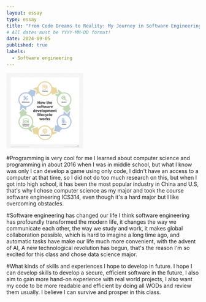```yaml
---
layout: essay
type: essay
title: "From Code Dreams to Reality: My Journey in Software Engineering"
# All dates must be YYYY-MM-DD format!
date: 2024-09-05
published: true
labels:
  - Software engineering
---
```


<img width="200px" class="rounded float-start pe-4" src="../img/app_arch-software_dev_lifecycle-f_mobile.png">

#Programming is very cool for me
I learned about computer science and programming in about 2016 when I was in middle school, but what I know was only I can develop a game using only code, I didn't have an
access to a computer at that time, so I did not do too much research on this, but when I got into high school, it has been the most popular industry in China and U.S, that's why I chose computer science as my major and took the course software engineering ICS314, even though it's a hard major but I like overcoming obstacles.

#Software engineering has changed our life
I think software engineering has profoundly transformed the modern life, it changes the way we communicate each other, the way we study and work, it makes global collaboration possible, which is hard to imagine a long time ago, and automatic tasks have make our life much more convenient, with the advent of AI, A new technological revolution has begun, that's the reason I'm so excited for this class and chose data science major.

#What kinds of skills and experiences I hope to develop in future.
I hope I can develop skills to develop a secure, efficient software in the future, I also aim to gain more hand-on experience with real world projects, I also want my code to be more readable and efficient by doing all WODs and review them usually. I believe I can survive and prosper in this class.
